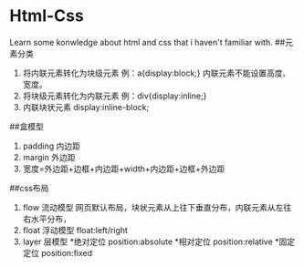 # Html-Css
Learn some konwledge about html and css that i haven't familiar with.
##元素分类
1. 将内联元素转化为块级元素
例：a{display:block;}
内联元素不能设置高度、宽度。
2. 将块级元素转化为内联元素
例：div{display:inline;}
3. 内联块状元素
display:inline-block;

##盒模型
1. padding 内边距
2. margin  外边距
3. 宽度=外边距+边框+内边距+width+内边距+边框+外边距

##css布局
1. flow 流动模型
  网页默认布局，块状元素从上往下垂直分布，内联元素从左往右水平分布，
2. float 浮动模型
  float:left/right
3. layer 层模型
  *绝对定位 position:absolute
  *相对定位 position:relative
  *固定定位 position:fixed 

